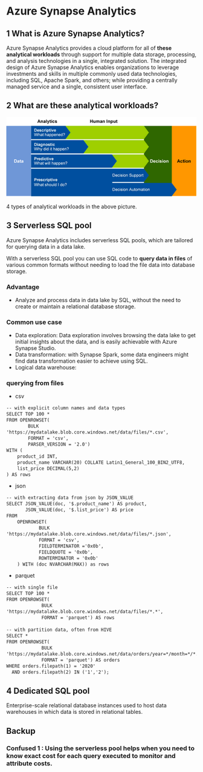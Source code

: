 # Azure Synapse Analytics

## 1 What is Azure Synapse Analytics?

Azure Synapse Analytics provides a cloud platform for all of **these analytical workloads** through support for 
multiple data storage, processing, and analysis technologies in a single, integrated solution. The integrated design of Azure Synapse Analytics enables organizations to leverage investments and skills in multiple commonly used data technologies, including SQL, Apache Spark, and others; while providing a centrally managed service and a single, consistent user interface.


## 2 What are these analytical workloads?

![types of analytical workloads](../images/types-analytics.png)

4 types of analytical workloads in the above picture.

## 3 Serverless SQL pool

Azure Synapse Analytics includes serverless SQL pools, which are tailored for querying data in a data lake.

With a serverless SQL pool you can use SQL code to **query data in files** of various common formats without needing 
to load the file data into database storage.

### Advantage

- Analyze and process data in data lake by SQL, without the need to create or maintain a relational database storage.

### Common use case

- Data exploration: Data exploration involves browsing the data lake to get initial insights about the data, and is easily achievable with Azure Synapse Studio.
- Data transformation: with Synapse Spark, some data engineers might find data transformation easier to achieve using SQL.
- Logical data warehouse: 

### querying from files

- csv
```tsql
-- with explicit column names and data types
SELECT TOP 100 *
FROM OPENROWSET(
        BULK 'https://mydatalake.blob.core.windows.net/data/files/*.csv',
        FORMAT = 'csv',
        PARSER_VERSION = '2.0')
WITH (
    product_id INT,
    product_name VARCHAR(20) COLLATE Latin1_General_100_BIN2_UTF8,
    list_price DECIMAL(5,2)
) AS rows
```
- json
```tsql
-- with extracting data from json by JSON_VALUE
SELECT JSON_VALUE(doc, '$.product_name') AS product,
       JSON_VALUE(doc, '$.list_price') AS price
FROM
    OPENROWSET(
            BULK 'https://mydatalake.blob.core.windows.net/data/files/*.json',
            FORMAT = 'csv',
            FIELDTERMINATOR ='0x0b',
            FIELDQUOTE = '0x0b',
            ROWTERMINATOR = '0x0b'
    ) WITH (doc NVARCHAR(MAX)) as rows
```
- parquet
```tsql
-- with single file
SELECT TOP 100 *
FROM OPENROWSET(
             BULK 'https://mydatalake.blob.core.windows.net/data/files/*.*',
             FORMAT = 'parquet') AS rows

-- with partition data, often from HIVE
SELECT *
FROM OPENROWSET(
             BULK 'https://mydatalake.blob.core.windows.net/data/orders/year=*/month=*/*.*',
             FORMAT = 'parquet') AS orders
WHERE orders.filepath(1) = '2020'
  AND orders.filepath(2) IN ('1','2');
```

## 4 Dedicated SQL pool

Enterprise-scale relational database instances used to host data warehouses in which data is stored in relational tables.

## Backup

### Confused 1 : Using the serverless pool helps when you need to know exact cost for each query executed to monitor and attribute costs.
